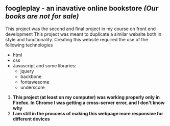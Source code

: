 ## foogleplay - an inavative online bookstore *(Our books are not for sale)*

This project was the second and final project in my course on front end development
This project was meant to duplicate a similar website both in style and functionality.
Creating this website required the use of the following technologies
* html
* css
* Javascript and some libraries:
  * jquery
  * backbone
  * fontawesome
  * underscore

1. __This project (at least on my computer) was working properly only in Firefox.
In Chrome I was getting a cross-server error, and I don't know why__
1. __I am still in the proccess of making this webpage more responsive for different devices__
